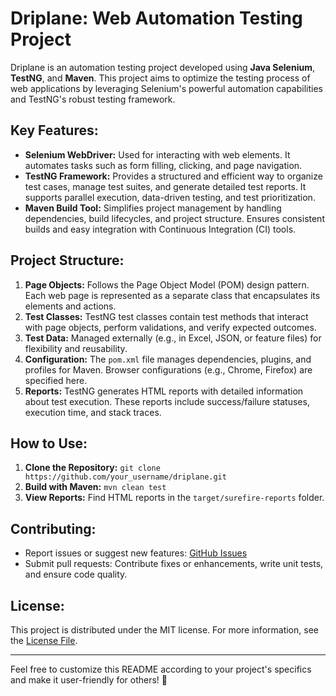 # Driplane: Web Automation Testing Project

Driplane is an automation testing project developed using **Java Selenium**, **TestNG**, and **Maven**. This project aims to optimize the testing process of web applications by leveraging Selenium's powerful automation capabilities and TestNG's robust testing framework.

## Key Features:

- **Selenium WebDriver:** Used for interacting with web elements. It automates tasks such as form filling, clicking, and page navigation.
- **TestNG Framework:** Provides a structured and efficient way to organize test cases, manage test suites, and generate detailed test reports. It supports parallel execution, data-driven testing, and test prioritization.
- **Maven Build Tool:** Simplifies project management by handling dependencies, build lifecycles, and project structure. Ensures consistent builds and easy integration with Continuous Integration (CI) tools.

## Project Structure:

1. **Page Objects:** Follows the Page Object Model (POM) design pattern. Each web page is represented as a separate class that encapsulates its elements and actions.
2. **Test Classes:** TestNG test classes contain test methods that interact with page objects, perform validations, and verify expected outcomes.
3. **Test Data:** Managed externally (e.g., in Excel, JSON, or feature files) for flexibility and reusability.
4. **Configuration:** The `pom.xml` file manages dependencies, plugins, and profiles for Maven. Browser configurations (e.g., Chrome, Firefox) are specified here.
5. **Reports:** TestNG generates HTML reports with detailed information about test execution. These reports include success/failure statuses, execution time, and stack traces.

## How to Use:

1. **Clone the Repository:** `git clone https://github.com/your_username/driplane.git`
2. **Build with Maven:** `mvn clean test`
3. **View Reports:** Find HTML reports in the `target/surefire-reports` folder.

## Contributing:

- Report issues or suggest new features: [GitHub Issues](https://github.com/aytekinkaplan/driplane/issues)
- Submit pull requests: Contribute fixes or enhancements, write unit tests, and ensure code quality.

## License:

This project is distributed under the MIT license. For more information, see the [License File](LICENSE).

---

Feel free to customize this README according to your project's specifics and make it user-friendly for others! 🚀
